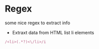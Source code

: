 Regex 
=====

some nice regex to extract info


+ Extraxt data from HTML list li elements
```ruby
/<li>(.*?)<\/li>/i
```

